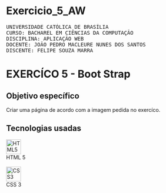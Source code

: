 # Exercicio_5_AW
<pre>
UNIVERSIDADE CATÓLICA DE BRASÍLIA
CURSO: BACHAREL EM CIÊNCIAS DA COMPUTAÇÃO
DISCIPLINA: APLICAÇÃO WEB
DOCENTE: JOÃO PEDRO MACLEURE NUNES DOS SANTOS
DISCENTE: FELIPE SOUZA MARRA
</pre>


# EXERCÍCO 5 - Boot Strap

## Objetivo específico
<p style="text-align: justify">
  Criar uma página de acordo com a imagem pedida no exercíco.
</p>

## Tecnologias usadas

<div style="display: flex; flex-direction: column;">
  <div style="display: flex; flex-direction: column;">
    <img align="center" alt="HTML5" height="40" width="40" src="https://cdn.jsdelivr.net/gh/devicons/devicon/icons/html5/html5-original.svg">
    HTML 5
  </div><br>
  <div style="display: flex; flex-direction: column;">
    <img align="center" alt="CSS3" height="40" width="40" src="https://cdn.jsdelivr.net/gh/devicons/devicon/icons/css3/css3-original.svg">
    CSS 3
  </div>
  </div>
</div>
